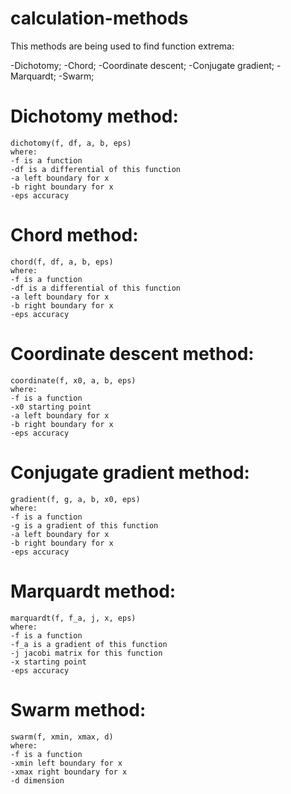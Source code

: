 # calculation-methods

This methods are being used to find function extrema:

-Dichotomy;
-Chord;
-Coordinate descent;
-Conjugate gradient;
-Marquardt;
-Swarm;

# Dichotomy method:
	dichotomy(f, df, a, b, eps)
	where:
	-f is a function
	-df is a differential of this function
	-a left boundary for x
	-b right boundary for x
	-eps accuracy

# Chord method:
	chord(f, df, a, b, eps)
	where:
	-f is a function
	-df is a differential of this function
	-a left boundary for x
	-b right boundary for x
	-eps accuracy

# Coordinate descent method:
	coordinate(f, x0, a, b, eps)
	where:
	-f is a function
	-x0 starting point
	-a left boundary for x
	-b right boundary for x
	-eps accuracy

# Conjugate gradient method:
	gradient(f, g, a, b, x0, eps)
	where:
	-f is a function
	-g is a gradient of this function
	-a left boundary for x
	-b right boundary for x
	-eps accuracy

# Marquardt method:
	marquardt(f, f_a, j, x, eps)
	where:
	-f is a function
	-f_a is a gradient of this function
	-j jacobi matrix for this function
	-x starting point
	-eps accuracy

# Swarm method:
	swarm(f, xmin, xmax, d)
	where:
	-f is a function
	-xmin left boundary for x
	-xmax right boundary for x
	-d dimension